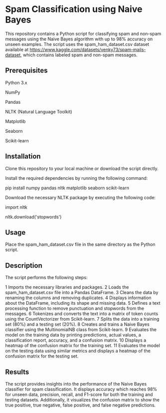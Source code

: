 # Spam Classification using Naive Bayes
This repository contains a Python script for classifying spam and non-spam messages using the Naive Bayes algorithm with up to 98% accuracy on unseen examples. The script uses the spam_ham_dataset.csv dataset available at https://www.kaggle.com/datasets/venky73/spam-mails-dataset, which contains labeled spam and non-spam messages.

## Prerequisites
Python 3.x

NumPy

Pandas

NLTK (Natural Language Toolkit)

Matplotlib

Seaborn

Scikit-learn

## Installation
Clone this repository to your local machine or download the script directly.

Install the required dependencies by running the following command:

pip install numpy pandas nltk matplotlib seaborn scikit-learn

Download the necessary NLTK package by executing the following code:

import nltk

nltk.download('stopwords')

## Usage
Place the spam_ham_dataset.csv file in the same directory as the Python script.


## Description
The script performs the following steps:

1 Imports the necessary libraries and packages.
2 Loads the spam_ham_dataset.csv file into a Pandas DataFrame.
3 Cleans the data by renaming the columns and removing duplicates.
4 Displays information about the DataFrame, including its shape and missing data.
5 Defines a text processing function to remove punctuation and stopwords from the messages.
6 Tokenizes and converts the text into a matrix of token counts using the CountVectorizer from Scikit-learn.
7 Splits the data into a training set (80%) and a testing set (20%).
8 Creates and trains a Naive Bayes classifier using the MultinomialNB class from Scikit-learn.
9 Evaluates the model on the training data by printing predictions, actual values, a classification report, accuracy, and a confusion matrix.
10 Displays a heatmap of the confusion matrix for the training set.
11 Evaluates the model on the testing data using similar metrics and displays a heatmap of the confusion matrix for the testing set.
## Results
The script provides insights into the performance of the Naive Bayes classifier for spam classification. It displays accuracy which reaches 98% for unseen data, precision, recall, and F1-score for both the training and testing datasets. Additionally, it visualizes the confusion matrix to show the true positive, true negative, false positive, and false negative predictions.
